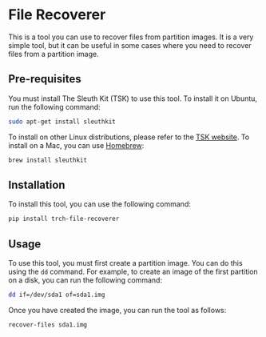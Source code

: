 # File Recoverer

This is a tool you can use to recover files from partition images. It is a very simple tool, but it can be useful in some cases where you need to recover files from a partition image.

## Pre-requisites

You must install The Sleuth Kit (TSK) to use this tool. To install it on Ubuntu, run the following command:

```bash
sudo apt-get install sleuthkit
```

To install on other Linux distributions, please refer to the [TSK website](https://www.sleuthkit.org/sleuthkit/download.php). To install on a Mac, you can use [Homebrew](https://brew.sh/):

```bash
brew install sleuthkit
```

## Installation

To install this tool, you can use the following command:

```bash
pip install trch-file-recoverer
```

## Usage

To use this tool, you must first create a partition image. You can do this using the `dd` command. For example, to create an image of the first partition on a disk, you can run the following command:

```bash
dd if=/dev/sda1 of=sda1.img
```

Once you have created the image, you can run the tool as follows:

```bash
recover-files sda1.img
```
